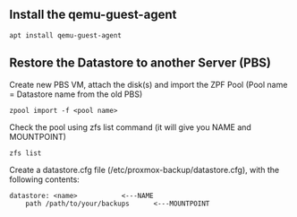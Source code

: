 ## Install the qemu-guest-agent
```
apt install qemu-guest-agent
```  
  
## Restore the Datastore to another Server (PBS)

Create new PBS VM, attach the disk(s) and import the ZPF Pool (Pool name = Datastore name from the old PBS)
```
zpool import -f <pool name>
```  
  
Check the pool using zfs list command (it will give you NAME and MOUNTPOINT)
```
zfs list
```  
  
Create a datastore.cfg file (/etc/proxmox-backup/datastore.cfg), with the following contents:
```
datastore: <name>			<---NAME
    path /path/to/your/backups		<---MOUNTPOINT
```  
  
